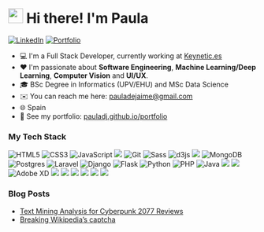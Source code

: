 # <img src="https://emojis.slackmojis.com/emojis/images/1531849430/4246/blob-sunglasses.gif?1531849430" width="30"/> Hi there! I'm Paula

<p> <a href="https://www.linkedin.com/in/paula-de-jaime-157926166/" target="_blank"><img alt="LinkedIn" src="https://img.shields.io/badge/linkedin-%230077B5.svg?&style=for-the-badge&logo=linkedin&logoColor=white" /></a> <a href="https://pauladj.github.io/portfolio" target="_blank"><img alt="Portfolio" src="https://img.shields.io/badge/Portfolio-black?&style=for-the-badge&logo=ghost&logoColor=white" /></a></a> 
</p>

- 💻 I'm a Full Stack Developer, currently working at <a href="https://keynetic.tech/">Keynetic.es</a>
- ❤️ I'm passionate about **Software Engineering**, **Machine Learning/Deep Learning**, **Computer Vision** and **UI/UX**.
- 🎓 BSc Degree in Informatics (UPV/EHU) and MSc Data Science
- ✉️ You can reach me here: pauladejaime@gmail.com
- 🌐 Spain
- 🚩 See my portfolio: [pauladj.github.io/portfolio](https://pauladj.github.io/portfolio)


### My Tech Stack

![HTML5](https://img.shields.io/badge/-HTML5-%23E44D27?style=flat-square&logo=html5&logoColor=ffffff)&nbsp;![CSS3](https://img.shields.io/badge/-CSS3-%231572B6?style=flat-square&logo=css3)&nbsp;![JavaScript](https://img.shields.io/badge/-JavaScript-%23F7DF1C?style=flat-square&logo=javascript&logoColor=000000&labelColor=%23F7DF1C&color=%23FFCE5A)&nbsp;<img src="https://img.shields.io/badge/jquery%20-%230769AD.svg?&style=flat-square&logo=jquery&logoColor=white"/>&nbsp;![Git](https://img.shields.io/badge/-Git-%23F05032?style=flat-square&logo=git&logoColor=%23ffffff)&nbsp;![Sass](https://img.shields.io/badge/-Sass-%23CC6699?style=flat-square&logo=sass&logoColor=ffffff)&nbsp;<img alt="d3js" src="https://img.shields.io/badge/-D3.js-F9A03C?style=flat-square&logo=d3.js&logoColor=white" />&nbsp;<img src="https://img.shields.io/badge/mysql-%235a839c.svg?&style=flat-square&logo=mysql&logoColor=white"/>&nbsp;<img alt="MongoDB" src="https://img.shields.io/badge/-MongoDB-13aa52?style=flat-square&logo=mongodb&logoColor=white" />&nbsp;![Postgres](https://img.shields.io/badge/-PostgreSQL-%23336791?style=flat-square&logo=postgresql&logoColor=ffffff)&nbsp;![Laravel](https://img.shields.io/badge/-Laravel-%23ff2d20?style=flat-square&logo=laravel&logoColor=ffffff)&nbsp;![Django](https://img.shields.io/badge/-Django-%230c4b33?style=flat-square&logo=django&logoColor=ffffff)&nbsp;![Flask](https://img.shields.io/badge/-Flask-%230d7560?style=flat-square&logo=flask&logoColor=ffffff)&nbsp;![Python](https://img.shields.io/badge/-Python-%2328567d?style=flat-square&logo=python&logoColor=ffffff)&nbsp;![PHP](https://img.shields.io/badge/-PHP-%237377ad?style=flat-square&logo=php&logoColor=ffffff)&nbsp;![Java](https://img.shields.io/badge/-Java-%23f29111?style=flat-square&logo=java&logoColor=ffffff)&nbsp;<img src="https://img.shields.io/badge/Android-green.svg?&style=flat-square&logo=android&logoColor=white"/>&nbsp;<img src="https://img.shields.io/badge/R-1174e9.svg?&style=flat-square&logo=R&logoColor=white"/>&nbsp;![Adobe XD](https://img.shields.io/badge/-Adobe%20XD-%23450135?style=flat-square&logo=adobe%20xd&logoColor=ffffff)&nbsp;<img src="https://img.shields.io/badge/Adobe%20Photoshop%20-008ef1.svg?&style=flat-square&logo=Adobe%20Photoshop&logoColor=white"/>&nbsp;<img src="https://img.shields.io/badge/Heroku%20-%23430098.svg?&style=flat-square&logo=heroku&logoColor=white"/>&nbsp;<img src="https://img.shields.io/badge/TensorFlow%20-%23FF6F00.svg?&style=flat-square&logo=TensorFlow&logoColor=white" />&nbsp;<img src="https://img.shields.io/badge/Pandas%20-%23150458.svg?&style=flat-square&logo=Pandas&logoColor=white" />&nbsp;<img src="https://img.shields.io/badge/Jupyter%20-%23F37626.svg?&style=flat-square&logo=Jupyter&logoColor=white" />&nbsp;<img src="https://img.shields.io/badge/latex%20-%23008080.svg?&style=flat-square&logo=latex&logoColor=white"/>


### Blog Posts
<!--START_SECTION:feed-->
- [Text Mining Analysis for Cyberpunk 2077 Reviews](https:&#x2F;&#x2F;pauladj.github.io&#x2F;blog&#x2F;nlp-cyberpunk&#x2F;)
- [Breaking Wikipedia’s captcha](https:&#x2F;&#x2F;pauladj.github.io&#x2F;blog&#x2F;breaking-wikipedia-captcha&#x2F;)
<!--END_SECTION:feed-->
